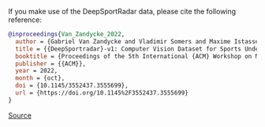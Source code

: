 If you make use of the DeepSportRadar data, please cite the following reference:

``` bibtex 
@inproceedings{Van_Zandycke_2022,
  author = {Gabriel Van Zandycke and Vladimir Somers and Maxime Istasse and Carlo Del Don and Davide Zambrano},
  title = {{DeepSportradar}-v1: Computer Vision Dataset for Sports Understanding with High Quality Annotations},
  booktitle = {Proceedings of the 5th International {ACM} Workshop on Multimedia Content Analysis in Sports},
  publisher = {{ACM}},
  year = 2022,
  month = {oct},
  doi = {10.1145/3552437.3555699},
  url = {https://doi.org/10.1145%2F3552437.3555699}
}
```

[Source](https://github.com/DeepSportradar/instance-segmentation-challenge)